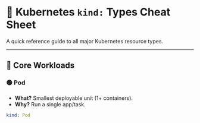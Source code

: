 # 🚀 Kubernetes `kind:` Types Cheat Sheet

A quick reference guide to all major Kubernetes resource types.  

---

## 📌 Core Workloads

### 🟢 **Pod**
- **What?** Smallest deployable unit (1+ containers).  
- **Why?** Run a single app/task.  
```yaml
kind: Pod
